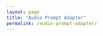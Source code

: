 ```yaml
---
layout: page
title: "Audio Prompt Adapter"
permalink: /audio-prompt-adapter/
---
```


<!-- Hello! I’m Fang-Duo Tsai, a master's student at the Music and AI Lab at National Taiwan University, under the guidance of the esteemed [Prof. Yi-Hsuan Yang](https://www.ee.ntu.edu.tw/profile1.php?id=1090726). I am currently working on Controllable Music Generation, with mentorship from [Shih-Lun Wu](https://slseanwu.github.io/). We have recently published our work on the [Audio Prompt Adapter](https://young-almond-689.notion.site/Audio-Prompt-Adapter-fbbfeb0608664f61a6bf894d56e85820) in ISMIR 2025. -->
